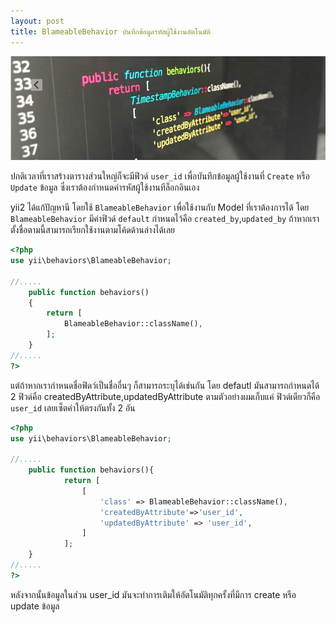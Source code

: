 ```yaml
---
layout: post
title: BlameableBehavior บันทึกข้อมูลรหัสผู้ใช้งานอัตโนมัติ
---
```


![](/img/bleamable-behavior.png)

ปกติเวลาที่เราสร้างตารางส่วนใหญ่ก็จะมีฟิวด์ `user_id` เพื่อบันทึกข้อมูลผู้ใช้งานที่ `Create` หรือ `Update` ข้อมูล ซึ่งเราต้องกำหนดค่ารหัสผู้ใช้งานทีล็อกอินเอง

yii2 ได้แก้ปัญหานี โดยใช้ `BlameableBehavior` เพื่อใช้งานกับ Model ที่เราต้องการได้ โดย `BlameableBehavior` มีค่าฟิวด์  `default` กำหนดไว้คือ `created_by`,`updated_by`  ถ้าหากเราตั้งชื่อตามนี้สามารถเรียกใช้งานตามโค้ดด้านล่างได้เลย

```php
<?php
use yii\behaviors\BlameableBehavior;

//.....
	public function behaviors()
	{
	    return [
	        BlameableBehavior::className(),
	    ];
	}
//.....
?>
```

แต่ถ้าหากเรากำหนดชื่อฟิดว์เป็นชื่ออื่นๆ ก็สามารถระบุได้เช่นกัน โดย defautl มันสามารถกำหนดได้ 2 ฟิวด์คือ createdByAttribute,updatedByAttribute ตามตัวอย่างผมเก็บแค่ ฟิวด์เดียวก็คือ `user_id` เลยเซ็ตค่าให้ตรงกันทั้ง 2 อัน

```php
<?php
use yii\behaviors\BlameableBehavior;

//.....
	public function behaviors(){
	        return [
	            [
	                'class' => BlameableBehavior::className(),
	                'createdByAttribute'=>'user_id',
	                'updatedByAttribute' => 'user_id',
	            ]
	        ];
	}
//.....
?>
```

หลังจากนั้นข้อมูลในส่วน user_id มันจะทำการเติมให้อัตโนมัติทุกครั้งที่มีการ create หรือ update ข้อมูล

